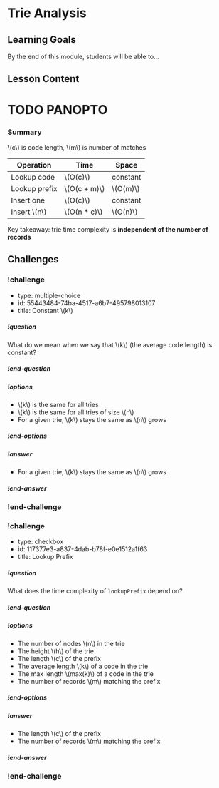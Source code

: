 # Trie Analysis

## Learning Goals

By the end of this module, students will be able to...

## Lesson Content

# TODO PANOPTO

### Summary

\\(c\\) is code length, \\(m\\) is number of matches

| Operation      | Time           | Space      |
| -------------- | -------------- | ---------- |
| Lookup code    | \\(O(c)\\)     | constant   |
| Lookup prefix  | \\(O(c + m)\\) | \\(O(m)\\) |
| Insert one     | \\(O(c)\\)     | constant   |
| Insert \\(n\\) | \\(O(n * c)\\) | \\(O(n)\\) |

Key takeaway: trie time complexity is **independent of the number of records**

## Challenges

<!-- >>>>>>>>>>>>>>>>>>>>>> BEGIN CHALLENGE >>>>>>>>>>>>>>>>>>>>>> -->
<!-- Replace everything in square brackets [] and remove brackets  -->

### !challenge

* type: multiple-choice
* id: 55443484-74ba-4517-a6b7-495798013107
* title: Constant \\(k\\)

##### !question

What do we mean when we say that \\(k\\) (the average code length) is constant?

##### !end-question

##### !options

* \\(k\\) is the same for all tries
* \\(k\\) is the same for all tries of size \\(n\\)
* For a given trie, \\(k\\) stays the same as \\(n\\) grows

##### !end-options

##### !answer

* For a given trie, \\(k\\) stays the same as \\(n\\) grows

##### !end-answer

<!-- other optional sections -->
<!-- !hint - !end-hint (markdown, users can see after a failed attempt) -->
<!-- !rubric - !end-rubric (markdown, instructors can see while scoring a checkpoint) -->
<!-- !explanation - !end-explanation (markdown, students can see after answering correctly) -->

### !end-challenge

<!-- ======================= END CHALLENGE ======================= -->
<!-- >>>>>>>>>>>>>>>>>>>>>> BEGIN CHALLENGE >>>>>>>>>>>>>>>>>>>>>> -->
<!-- Replace everything in square brackets [] and remove brackets  -->

### !challenge

* type: checkbox
* id: 117377e3-a837-4dab-b78f-e0e1512a1f63
* title: Lookup Prefix

##### !question

What does the time complexity of `lookupPrefix` depend on?

##### !end-question

##### !options

* The number of nodes \\(n\\) in the trie
* The height \\(h\\) of the trie
* The length \\(c\\) of the prefix
* The average length \\(k\\) of a code in the trie
* The max length \\(max(k)\\) of a code in the trie
* The number of records \\(m\\) matching the prefix

##### !end-options

##### !answer

* The length \\(c\\) of the prefix
* The number of records \\(m\\) matching the prefix

##### !end-answer

<!-- other optional sections -->
<!-- !hint - !end-hint (markdown, users can see after a failed attempt) -->
<!-- !rubric - !end-rubric (markdown, instructors can see while scoring a checkpoint) -->
<!-- !explanation - !end-explanation (markdown, students can see after answering correctly) -->

### !end-challenge

<!-- ======================= END CHALLENGE ======================= -->
